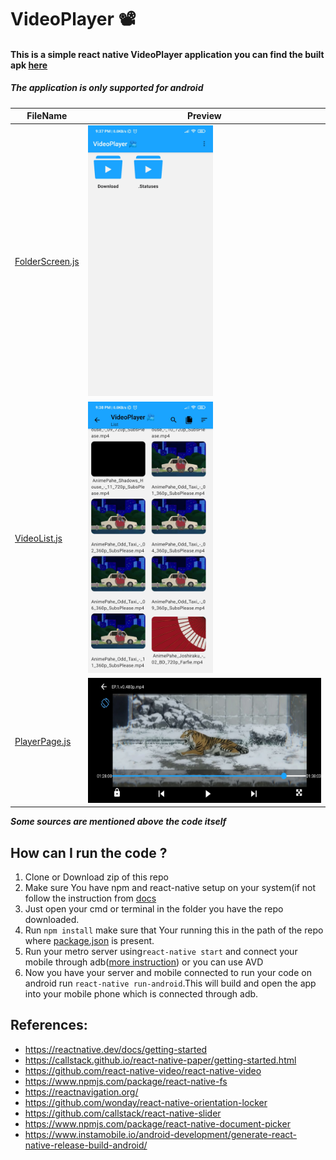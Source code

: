 # VideoPlayer 📽

#### This is a simple react native VideoPlayer application you can find the built apk [here](https://drive.google.com/file/d/17fBePyhCeIICXdBaNv6y0qGqa3yrcl-o/view?usp=sharing)
##### The application is only supported for android  
| FileName      | Preview |
| ----------- | ----------- |
| [FolderScreen.js](https://github.com/nishalk01/VideoPlayer/blob/main/src/Screens/FolderScreen.js) |    <img src="https://github.com/nishalk01/VideoPlayer/blob/main/ScreenshotImages/FolderScreen.jpeg" alt="FolderScreen" width="200"/>    |
| [VideoList.js](https://github.com/nishalk01/VideoPlayer/blob/main/src/Screens/VideoList.js)   |        <img src="https://github.com/nishalk01/VideoPlayer/blob/main/ScreenshotImages/VideoList.jpeg" alt="VideoList" width="200"/>  |
| [PlayerPage.js](https://github.com/nishalk01/VideoPlayer/blob/main/src/Screens/PlayerPage.js)   |        <img src="https://github.com/nishalk01/VideoPlayer/blob/main/ScreenshotImages/PlayerPage.jpeg" alt="PlayerPage" width="400" height="200"/>  |

***Some sources are mentioned above the code itself***

## How can I run the code ?
1. Clone or Download zip of this repo
2. Make sure You have npm and react-native setup on your system(if not follow the instruction from [docs](https://reactnative.dev/docs/environment-setup)
3. Just open your cmd or terminal in the folder you have the repo downloaded. 
4. Run `npm install` make sure that Your running this in the path of the repo where [package.json](https://github.com/nishalk01/VideoPlayer/blob/main/package.json) is present.
5. Run your metro server using`react-native start` and connect your mobile through adb([more instruction](https://developer.android.com/studio/command-line/adb)) or you can use AVD
6. Now you have your server and mobile connected to run your code on android run `react-native run-android`.This will build and open the app into your mobile phone which is connected through adb.


## References:
- https://reactnative.dev/docs/getting-started
- https://callstack.github.io/react-native-paper/getting-started.html 
- https://github.com/react-native-video/react-native-video
- https://www.npmjs.com/package/react-native-fs 
- https://reactnavigation.org/ 
- https://github.com/wonday/react-native-orientation-locker 
- https://github.com/callstack/react-native-slider 
- https://www.npmjs.com/package/react-native-document-picker
- https://www.instamobile.io/android-development/generate-react-native-release-build-android/ 



